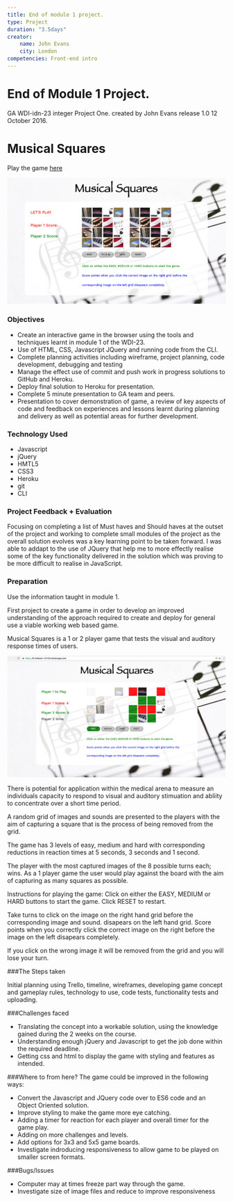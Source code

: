 ```yaml
---
title: End of module 1 project.
type: Project
duration: "3.5days"
creator:
    name: John Evans
    city: London
competencies: Front-end intro
---
```


# End of Module 1 Project.


GA WDI-idn-23 integer Project One. created by John Evans release 1.0 12 October 2016.


# Musical Squares

Play the game [here](https://lit-hollows-13153.herokuapp.com/)

![Musical Squares](./images/musical_sq_screenShot.png)





### Objectives

- Create an interactive game in the browser using the tools and techniques learnt in module 1 of the WDI-23.
- Use of HTML, CSS, Javascript JQuery and running code from the CLI.
- Complete planning activities including wireframe, project planning, code development, debugging and testing
- Manage the effect use of commit and push work in progress solutions to GitHub and Heroku.
- Deploy final solution to Heroku for presentation.
- Complete 5 minute presentation to GA team and peers.
- Presentation to cover demonstration of game, a review of key aspects of code and feedback on experiences and lessons learnt during planning and delivery as well as potential areas for further development.

### Technology Used
* Javascript
* jQuery
* HMTL5
* CSS3
* Heroku
* git
* CLI

### Project Feedback + Evaluation
Focusing on completing a list of Must haves and Should haves at the outset of the project and working to complete small modules of the project as the overall solution evolves was a key learning point to be taken forward. I was able to addapt to the use of JQuery that help me to more effectly realise some of the key functionality delivered in the solution which was proving to be more difficult to realise in JavaScript.


### Preparation


Use the information taught in module 1.

First project to create a game in order to develop an improved understanding of the approach required to create and deploy for general use a viable working web based game.

Musical Squares is a 1 or 2 player game that tests the visual and auditory response times of users.

![MusicalSquares](./images/musical_sq_sreenShot2.png)


There is potential for application within the medical arena to measure an individuals capacity to respond to visual and auditory stimuation and abliity to concentrate over a short time period.

A random grid of images and sounds are presented to the players with the aim of capturing a square that is the process of being removed from the grid.

The game has 3 levels of easy, medium and hard with corresponding reductions in reaction times at 5 seconds, 3 seconds and 1 second.

The player with the most captured images of the 8 possible turns each; wins. As a 1 player game the user would play against the board with the aim of capturing as many squares as possible.

Instructions for playing the game: Click on either the EASY, MEDIUM or HARD buttons to start the game. Click RESET to restart.

Take turns to click on the image on the right hand grid before the corresponding image and sound. disapears on the left hand grid. Score points when you correctly click the correct image on the right before the image on the left disapears completely.

If you click on the wrong image it will be removed from the grid and you will lose your turn.



###The Steps taken

Initial planning using Trello, timeline, wireframes, developing game concept and gameplay rules, technology to use, code tests, functionality tests and uploading.


###Challenges faced

- Translating the concept into a workable solution, using the knowledge gained during the 2 weeks on the course.
- Understanding enough jQuery and Javascript to get the job done within the required deadline.
- Getting css and html to display the game with styling and features as intended. 

###Where to from here?
The game could be improved in the following ways:

* Convert the Javascript and JQuery code over to ES6 code and an Object Oriented solution.
* Improve styling to make the game more eye catching.
* Adding a timer for reaction for each player and overall timer for the game play.
* Adding on more challenges and levels.
* Add options for 3x3 and 5x5 game boards.
* Investigate indroducing responsiveness to allow game to be played on smaller screen formats.



###Bugs/Issues
- Computer may at times freeze part way through the game.
- Investigate size of image files and reduce to improve responsiveness 


